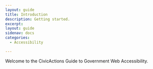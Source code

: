 ```yaml
---
layout: guide
title: Introduction
description: Getting started.
excerpt: 
layout: guide
sidenav: docs
categories:
  - Accessibility

---
```


Welcome to the CivicActions Guide to Government Web Accessibility.

